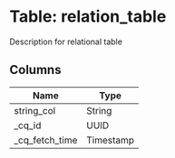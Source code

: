 
# Table: relation_table
Description for relational table
## Columns
| Name        | Type           |
| ------------- | ------------- |
|string_col|String|
|_cq_id|UUID|
|_cq_fetch_time|Timestamp|

